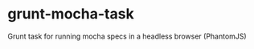 grunt-mocha-task
================

Grunt task for running mocha specs in a headless browser (PhantomJS)